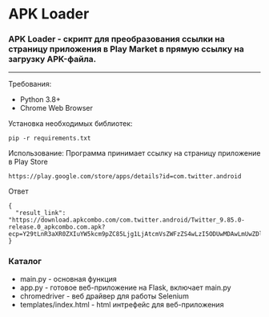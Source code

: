 # APK Loader
### APK Loader - скрипт для преобразования ссылки на страницу приложения в Play Market в прямую ссылку на загрузку APK-файла.
---
Требования:
* Python 3.8+
* Chrome Web Browser

Установка необходимых библиотек:
```
pip -r requirements.txt
```
Использование:
Программа принимает ссылку на страницу приложение в Play Store
```
https://play.google.com/store/apps/details?id=com.twitter.android
```
Ответ
```
{
  "result_link": "https://download.apkcombo.com/com.twitter.android/Twitter_9.85.0-release.0_apkcombo.com.apk?ecp=Y29tLnR3aXR0ZXIuYW5kcm9pZC85Ljg1LjAtcmVsZWFzZS4wLzI5ODUwMDAwLmUwZDlkYWE5MjJlMjg2MjUxNWFjMGE3MzZhNjE2YzUyZTgxNmNmN2EuYXBr&iat=1682058320&sig=64e9800ac5a3776fdddb68e1bff334ad&size=113351794&from=cf&version=latest&lang=ru&fp=5ef5ae05034550c2cae08371d140c129&ip=188.18.236.147"
}
```

### Каталог
* main.py - основная функция
* app.py - готовое веб-приложение на Flask, включает main.py
* chromedriver - веб драйвер для работы Selenium
* templates/index.html - html интрефейс для веб-приложения
